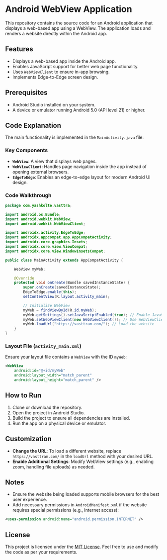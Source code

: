 # Android WebView Application

This repository contains the source code for an Android application that displays a web-based app using a WebView. The application loads and renders a website directly within the Android app.

## Features
- Displays a web-based app inside the Android app.
- Enables JavaScript support for better web page functionality.
- Uses `WebViewClient` to ensure in-app browsing.
- Implements Edge-to-Edge screen design.

## Prerequisites
- Android Studio installed on your system.
- A device or emulator running Android 5.0 (API level 21) or higher.

## Code Explanation
The main functionality is implemented in the `MainActivity.java` file:

### Key Components
- **`WebView`**: A view that displays web pages.
- **`WebViewClient`**: Handles page navigation inside the app instead of opening external browsers.
- **`EdgeToEdge`**: Enables an edge-to-edge layout for modern Android UI design.

### Code Walkthrough
```java
package com.yashkolte.vasttra;

import android.os.Bundle;
import android.webkit.WebView;
import android.webkit.WebViewClient;

import androidx.activity.EdgeToEdge;
import androidx.appcompat.app.AppCompatActivity;
import androidx.core.graphics.Insets;
import androidx.core.view.ViewCompat;
import androidx.core.view.WindowInsetsCompat;

public class MainActivity extends AppCompatActivity {

    WebView myWeb;

    @Override
    protected void onCreate(Bundle savedInstanceState) {
        super.onCreate(savedInstanceState);
        EdgeToEdge.enable(this);
        setContentView(R.layout.activity_main);

        // Initialize WebView
        myWeb = findViewById(R.id.myWeb);
        myWeb.getSettings().setJavaScriptEnabled(true); // Enable JavaScript
        myWeb.setWebViewClient(new WebViewClient()); // Use WebViewClient for in-app browsing
        myWeb.loadUrl("https://vasttram.com/"); // Load the website
    }
}
```

### Layout File (`activity_main.xml`)
Ensure your layout file contains a `WebView` with the ID `myWeb`:
```xml
<WebView
    android:id="@+id/myWeb"
    android:layout_width="match_parent"
    android:layout_height="match_parent" />
```

## How to Run
1. Clone or download the repository.
2. Open the project in Android Studio.
3. Build the project to ensure all dependencies are installed.
4. Run the app on a physical device or emulator.

## Customization
- **Change the URL**: To load a different website, replace `https://vasttram.com/` in the `loadUrl` method with your desired URL.
- **Enable Additional Settings**: Modify WebView settings (e.g., enabling zoom, handling file uploads) as needed.

## Notes
- Ensure the website being loaded supports mobile browsers for the best user experience.
- Add necessary permissions in `AndroidManifest.xml` if the website requires special permissions (e.g., Internet access):

```xml
<uses-permission android:name="android.permission.INTERNET" />
```

## License
This project is licensed under the [MIT License](LICENSE). Feel free to use and modify the code as per your requirements.

